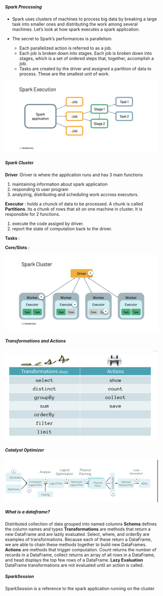 

##### Spark Processing

+ Spark uses clusters of machines to process big data by breaking a large task into smaller ones and distributing the work among several machines. Let’s look at how spark executes a spark application.

+ The secret to Spark’s performances is parallelism. 
  + Each parallelized action is referred to as a job. 
  + Each job is broken down into stages. Each job is broken down into stages, which is a set of ordered steps that, together, accomplish a job.
  + Tasks are created by the driver and assigned a partition of data to process. These are the smallest unit of work.

![SparkProcessing](/img/Spark_Processing.png)


##### Spark Cluster

**Driver** :Driver is where the application runs and has 3 main functions
 1. maintaining information about spark application
 2. responding to user program
 3. analyzing, distributing and scheduling work accross executors.

**Executor** : holds a chunck of data to be processed. A chunk is called **Partitions**. Its a chunk of rows that sit on one machine in cluster. It is responsible for 2 functions.
 1. execute the code assiged by driver.
 2. report the state of computation back to the driver.

**Tasks** :

**Core/Slots** : 

![SparkCluster](/img/Spark_Cluster.png)


##### Transformations and Actions
![TransformationsAndActions](/img/Transformations_Actions.png)

##### Catalyst Optimizer
![Catalyst_Optimizer](img/Catalyst_Optimizer.png)

##### What is a dataframe?
Distributed collection of data grouped into named columns
**Schema** defines the column names and types
**Transformations** are methods that return a new DataFrame and are lazily evaluated. Select, where, and orderBy are examples of transformations.
Because each of these return a DataFrame, we are able to chain these methods together to build new DataFrames.
**Actions** are methods that trigger computation. Count returns the number of records in a DataFrame, collect returns an array of all rows in a DataFrame, and head displays the top few rows of a DataFrame. 
**Lazy Evaluation** DataFrame transformations are not evaluated until an action is called. 

##### SparkSession
SparkSession is a reference to the spark application running on the cluster

